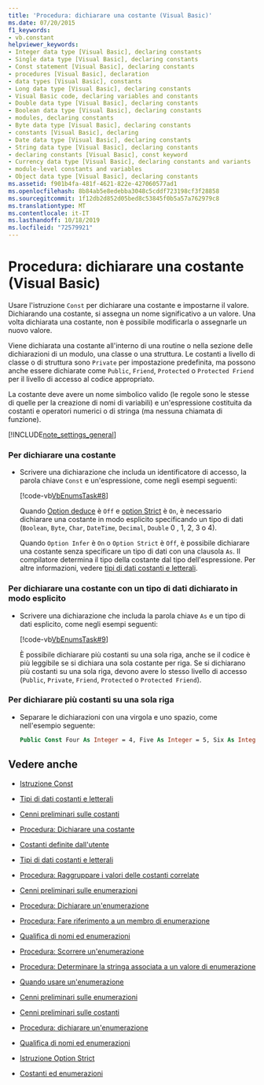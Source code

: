 ```yaml
---
title: 'Procedura: dichiarare una costante (Visual Basic)'
ms.date: 07/20/2015
f1_keywords:
- vb.constant
helpviewer_keywords:
- Integer data type [Visual Basic], declaring constants
- Single data type [Visual Basic], declaring constants
- Const statement [Visual Basic], declaring constants
- procedures [Visual Basic], declaration
- data types [Visual Basic], constants
- Long data type [Visual Basic], declaring constants
- Visual Basic code, declaring variables and constants
- Double data type [Visual Basic], declaring constants
- Boolean data type [Visual Basic], declaring constants
- modules, declaring constants
- Byte data type [Visual Basic], declaring constants
- constants [Visual Basic], declaring
- Date data type [Visual Basic], declaring constants
- String data type [Visual Basic], declaring constants
- declaring constants [Visual Basic], const keyword
- Currency data type [Visual Basic], declaring constants and variants
- module-level constants and variables
- Object data type [Visual Basic], declaring constants
ms.assetid: f901b4fa-481f-4621-822e-427060577ad1
ms.openlocfilehash: 8b84ab5e8edebba3048c5cddf723198cf3f28858
ms.sourcegitcommit: 1f12db2d852d05bed8c53845f0b5a57a762979c8
ms.translationtype: MT
ms.contentlocale: it-IT
ms.lasthandoff: 10/18/2019
ms.locfileid: "72579921"
---
```

# <a name="how-to-declare-a-constant-visual-basic"></a>Procedura: dichiarare una costante (Visual Basic)
Usare l'istruzione `Const` per dichiarare una costante e impostarne il valore. Dichiarando una costante, si assegna un nome significativo a un valore. Una volta dichiarata una costante, non è possibile modificarla o assegnarle un nuovo valore.  
  
 Viene dichiarata una costante all'interno di una routine o nella sezione delle dichiarazioni di un modulo, una classe o una struttura. Le costanti a livello di classe o di struttura sono `Private` per impostazione predefinita, ma possono anche essere dichiarate come `Public`, `Friend`, `Protected` o `Protected Friend` per il livello di accesso al codice appropriato.  
  
 La costante deve avere un nome simbolico valido (le regole sono le stesse di quelle per la creazione di nomi di variabili) e un'espressione costituita da costanti e operatori numerici o di stringa (ma nessuna chiamata di funzione).  
  
[!INCLUDE[note_settings_general](~/includes/note-settings-general-md.md)]  
  
### <a name="to-declare-a-constant"></a>Per dichiarare una costante  
  
- Scrivere una dichiarazione che includa un identificatore di accesso, la parola chiave `Const` e un'espressione, come negli esempi seguenti:  
  
     [!code-vb[VbEnumsTask#8](~/samples/snippets/visualbasic/VS_Snippets_VBCSharp/VbEnumsTask/VB/Class2.vb#8)]  
  
     Quando [Option deduce](../../../../visual-basic/language-reference/statements/option-infer-statement.md) è `Off` e [option Strict](../../../../visual-basic/language-reference/statements/option-strict-statement.md) è `On`, è necessario dichiarare una costante in modo esplicito specificando un tipo di dati (`Boolean`, `Byte`, `Char`, `DateTime`, `Decimal`, `Double` 0 , 1, 2, 3 o 4).  
  
     Quando `Option Infer` è `On` o `Option Strict` è `Off`, è possibile dichiarare una costante senza specificare un tipo di dati con una clausola `As`. Il compilatore determina il tipo della costante dal tipo dell'espressione. Per altre informazioni, vedere [tipi di dati costanti e letterali](constant-and-literal-data-types.md).  
  
### <a name="to-declare-a-constant-that-has-an-explicitly-stated-data-type"></a>Per dichiarare una costante con un tipo di dati dichiarato in modo esplicito  
  
- Scrivere una dichiarazione che includa la parola chiave `As` e un tipo di dati esplicito, come negli esempi seguenti:  
  
     [!code-vb[VbEnumsTask#9](~/samples/snippets/visualbasic/VS_Snippets_VBCSharp/VbEnumsTask/VB/Class2.vb#9)]  
  
     È possibile dichiarare più costanti su una sola riga, anche se il codice è più leggibile se si dichiara una sola costante per riga. Se si dichiarano più costanti su una sola riga, devono avere lo stesso livello di accesso (`Public`, `Private`, `Friend`, `Protected` o `Protected Friend`).  
  
### <a name="to-declare-multiple-constants-on-a-single-line"></a>Per dichiarare più costanti su una sola riga  
  
- Separare le dichiarazioni con una virgola e uno spazio, come nell'esempio seguente:  
  
    ```vb  
    Public Const Four As Integer = 4, Five As Integer = 5, Six As Integer = 44  
    ```  
  
## <a name="see-also"></a>Vedere anche

- [Istruzione Const](../../../../visual-basic/language-reference/statements/const-statement.md)
- [Tipi di dati costanti e letterali](constant-and-literal-data-types.md)
- [Cenni preliminari sulle costanti](constants-overview.md)
- [Procedura: Dichiarare una costante](how-to-declare-a-constant.md)
- [Costanti definite dall'utente](user-defined-constants.md)
- [Tipi di dati costanti e letterali](constant-and-literal-data-types.md)
- [Procedura: Raggruppare i valori delle costanti correlate](how-to-group-related-constant-values-together.md)
- [Cenni preliminari sulle enumerazioni](enumerations-overview.md)
- [Procedura: Dichiarare un'enumerazione](how-to-declare-enumerations.md)
- [Procedura: Fare riferimento a un membro di enumerazione](how-to-refer-to-an-enumeration-member.md)
- [Qualifica di nomi ed enumerazioni](enumerations-and-name-qualification.md)
- [Procedura: Scorrere un'enumerazione](how-to-iterate-through-an-enumeration.md)
- [Procedura: Determinare la stringa associata a un valore di enumerazione](how-to-determine-the-string-associated-with-an-enumeration-value.md)
- [Quando usare un'enumerazione](when-to-use-an-enumeration.md)

- [Cenni preliminari sulle enumerazioni](enumerations-overview.md)
- [Cenni preliminari sulle costanti](constants-overview.md)
- [Procedura: dichiarare un'enumerazione](how-to-declare-enumerations.md)
- [Qualifica di nomi ed enumerazioni](enumerations-and-name-qualification.md)
- [Istruzione Option Strict](../../../../visual-basic/language-reference/statements/option-strict-statement.md)
- [Costanti ed enumerazioni](../../../../visual-basic/language-reference/constants-and-enumerations.md)
